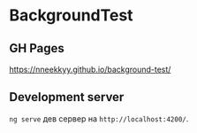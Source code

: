 # BackgroundTest
## GH Pages
https://nneekkyy.github.io/background-test/
## Development server

`ng serve` дев сервер на `http://localhost:4200/`.

